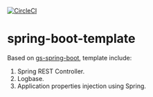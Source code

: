 [![CircleCI](https://circleci.com/gh/effoeffi/spring-boot-template.svg?style=svg)](https://circleci.com/gh/effoeffi/spring-boot-template)

# spring-boot-template
Based on [gs-spring-boot](https://github.com/spring-guides/gs-spring-boot), template include:

1. Spring REST Controller.
2. Logbase.
3. Application properties injection using Spring.
